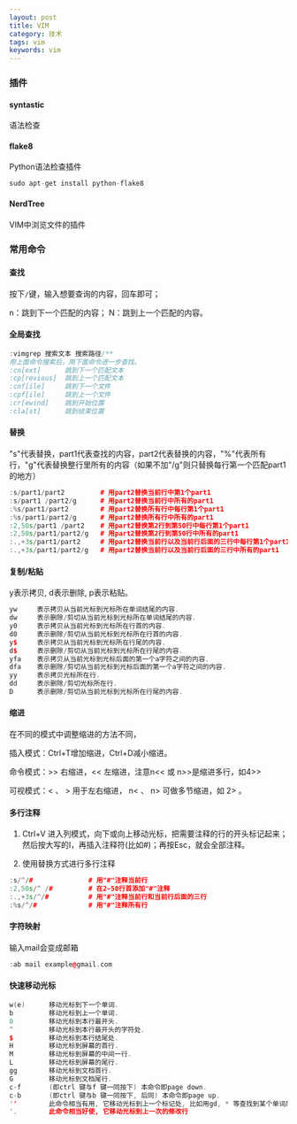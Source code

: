 ```yaml
---
layout: post
title: VIM
category: 技术
tags: vim
keywords: vim
---
```



### 插件

#### syntastic

语法检查

#### flake8

Python语法检查插件

```CPP
sudo apt-get install python-flake8
```

#### NerdTree

VIM中浏览文件的插件

### 常用命令

#### 查找

按下`/`键，输入想要查询的内容，回车即可；

n：跳到下一个匹配的内容； N：跳到上一个匹配的内容。

#### 全局查找

```CPP
:vimgrep 搜索文本 搜索路径/**  
用上面命令搜索后，用下面命令进一步查找。
:cn[ext]      跳到下一个匹配文本
:cp[revious]  跳到上一个匹配文本
:cnf[ile]     跳到下一个文件
:cpf[ile]     跳到上一个文件
:cr[ewind]    跳到开始位置
:cla[st]      跳到结束位置
```

#### 替换

"s"代表替换，part1代表查找的内容，part2代表替换的内容，"%"代表所有行，"g"代表替换整行里所有的内容（如果不加"/g"则只替换每行第一个匹配part1的地方）

```CPP
:s/part1/part2         # 用part2替换当前行中第1个part1
:s/part1 /part2/g      # 用part2替换当前行中所有的part1
:%s/part1/part2        # 用part2替换所有行中每行第1个part1
:%s/part1/part2/g      # 用part2替换所有行中所有的part1
:2,50s/part1 /part2    # 用part2替换第2行到第50行中每行第1个part1
:2,50s/part1/part2/g   # 用part2替换第2行到第50行中所有的part1
:.,+3s/part1/part2     # 用part2替换当前行以及当前行后面的三行中每行第1个part1
:.,+3s/part1/part2/g   # 用part2替换当前行以及当前行后面的三行中所有的part1
```

#### 复制/粘贴

y表示拷贝, d表示删除, p表示粘贴。

```CPP
yw     表示拷贝从当前光标到光标所在单词结尾的内容.
dw     表示删除/剪切从当前光标到光标所在单词结尾的内容.
y0     表示拷贝从当前光标到光标所在行首的内容.
d0     表示删除/剪切从当前光标到光标所在行首的内容.
y$     表示拷贝从当前光标到光标所在行尾的内容.
d$     表示删除/剪切从当前光标到光标所在行尾的内容.
yfa    表示拷贝从当前光标到光标后面的第一个a字符之间的内容.
dfa    表示删除/剪切从当前光标到光标后面的第一个a字符之间的内容.
yy     表示拷贝光标所在行.
dd     表示删除/剪切光标所在行.
D      表示删除/剪切从当前光标到光标所在行尾的内容.
```

#### 缩进

在不同的模式中调整缩进的方法不同，

插入模式：Ctrl+T增加缩进，Ctrl+D减小缩进。

命令模式：>> 右缩进，<< 左缩进，注意n<< 或 n>>是缩进多行，如4>>

可视模式：< 、 > 用于左右缩进， n< 、 n> 可做多节缩进，如 2> 。

#### 多行注释

1. Ctrl+V 进入列模式，向下或向上移动光标，把需要注释的行的开头标记起来；然后按大写的I，再插入注释符(比如#)；再按Esc，就会全部注释。

2. 使用替换方式进行多行注释
```CPP
:s/^/#              # 用"#"注释当前行
:2,50s/^ /#         # 在2~50行首添加"#"注释
:.,+3s/^/#          # 用"#"注释当前行和当前行后面的三行
:%s/^/#             # 用"#"注释所有行
```

#### 字符映射

输入mail会变成邮箱

```CPP
:ab mail example@gmail.com
```

#### 快速移动光标

```CPP
w(e)      移动光标到下一个单词.
b         移动光标到上一个单词.
0         移动光标到本行最开头.
^         移动光标到本行最开头的字符处.
$         移动光标到本行结尾处.
H         移动光标到屏幕的首行.
M         移动光标到屏幕的中间一行.
L         移动光标到屏幕的尾行.
gg        移动光标到文档首行.
G         移动光标到文档尾行.
c-f       (即ctrl 键与f 键一同按下) 本命令即page down.
c-b       (即ctrl 键与b 键一同按下, 后同) 本命令即page up.
''        此命令相当有用, 它移动光标到上一个标记处, 比如用gd, * 等查找到某个单词后, 再输入此命令则回到上次停留的位置.
'.        此命令相当好使, 它移动光标到上一次的修改行
```

